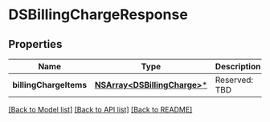 # DSBillingChargeResponse

## Properties
Name | Type | Description | Notes
------------ | ------------- | ------------- | -------------
**billingChargeItems** | [**NSArray&lt;DSBillingCharge&gt;***](DSBillingCharge.md) | Reserved: TBD | [optional] 

[[Back to Model list]](../README.md#documentation-for-models) [[Back to API list]](../README.md#documentation-for-api-endpoints) [[Back to README]](../README.md)


